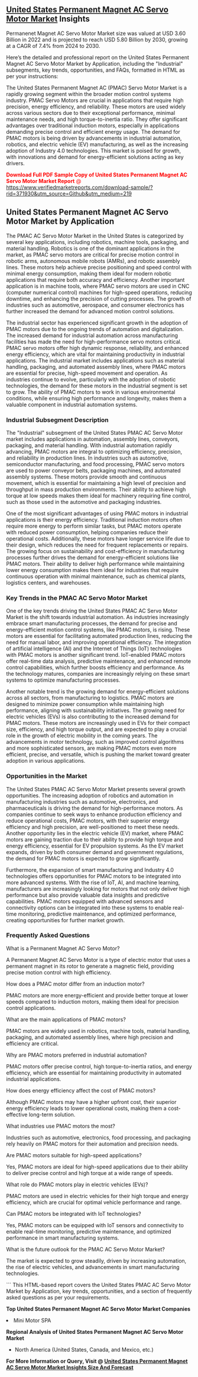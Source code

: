 <h2><a href="https://www.verifiedmarketreports.com/download-sample/?rid=371930&amp;utm_source=Github&amp;utm_medium=219" target="_blank">United States Permanent Magnet AC Servo Motor Market</a> Insights</h2><p>Permanenet Magnet AC Servo Motor Market size was valued at USD 3.60 Billion in 2022 and is projected to reach USD 5.80 Billion by 2030, growing at a CAGR of 7.4% from 2024 to 2030.</p><p>Here’s the detailed and professional report on the United States Permanent Magnet AC Servo Motor Market by Application, including the "Industrial" subsegments, key trends, opportunities, and FAQs, formatted in HTML as per your instructions:  <p>The United States Permanent Magnet AC (PMAC) Servo Motor Market is a rapidly growing segment within the broader motion control systems industry. PMAC Servo Motors are crucial in applications that require high precision, energy efficiency, and reliability. These motors are used widely across various sectors due to their exceptional performance, minimal maintenance needs, and high torque-to-inertia ratio. They offer significant advantages over traditional induction motors, especially in applications demanding precise control and efficient energy usage. The demand for PMAC motors is being driven by advancements in industrial automation, robotics, and electric vehicle (EV) manufacturing, as well as the increasing adoption of Industry 4.0 technologies. This market is poised for growth, with innovations and demand for energy-efficient solutions acting as key drivers. <p><span class=""><span style="color: #ff0000;"><strong>Download Full PDF Sample Copy of United States Permanent Magnet AC Servo Motor Market Report</strong> @ </span><a href="https://www.verifiedmarketreports.com/download-sample/?rid=371930&amp;utm_source=Github&amp;utm_medium=219" target="_blank">https://www.verifiedmarketreports.com/download-sample/?rid=371930&amp;utm_source=Github&amp;utm_medium=219</a></span></p></p> <h2>United States Permanent Magnet AC Servo Motor Market by Application</h2> <p>The PMAC AC Servo Motor Market in the United States is categorized by several key applications, including robotics, machine tools, packaging, and material handling. Robotics is one of the dominant applications in the market, as PMAC servo motors are critical for precise motion control in robotic arms, autonomous mobile robots (AMRs), and robotic assembly lines. These motors help achieve precise positioning and speed control with minimal energy consumption, making them ideal for modern robotic applications that require both accuracy and efficiency. Another important application is in machine tools, where PMAC servo motors are used in CNC (computer numerical control) machines for high-speed operations, reducing downtime, and enhancing the precision of cutting processes. The growth of industries such as automotive, aerospace, and consumer electronics has further increased the demand for advanced motion control solutions. <p>The industrial sector has experienced significant growth in the adoption of PMAC motors due to the ongoing trends of automation and digitalization. The increased demand for industrial automation across manufacturing facilities has made the need for high-performance servo motors critical. PMAC servo motors offer high dynamic response, reliability, and enhanced energy efficiency, which are vital for maintaining productivity in industrial applications. The industrial market includes applications such as material handling, packaging, and automated assembly lines, where PMAC motors are essential for precise, high-speed movement and operation. As industries continue to evolve, particularly with the adoption of robotic technologies, the demand for these motors in the industrial segment is set to grow. The ability of PMAC motors to work in various environmental conditions, while ensuring high performance and longevity, makes them a valuable component in industrial automation systems. <h3>Industrial Subsegment Description</h3> <p>The "Industrial" subsegment of the United States PMAC AC Servo Motor market includes applications in automation, assembly lines, conveyors, packaging, and material handling. With industrial automation rapidly advancing, PMAC motors are integral to optimizing efficiency, precision, and reliability in production lines. In industries such as automotive, semiconductor manufacturing, and food processing, PMAC servo motors are used to power conveyor belts, packaging machines, and automated assembly systems. These motors provide smooth and continuous movement, which is essential for maintaining a high level of precision and throughput in mass production environments. Their ability to achieve high torque at low speeds makes them ideal for machinery requiring fine control, such as those used in the automotive and packaging industries. <p>One of the most significant advantages of using PMAC motors in industrial applications is their energy efficiency. Traditional induction motors often require more energy to perform similar tasks, but PMAC motors operate with reduced power consumption, helping companies reduce their operational costs. Additionally, these motors have longer service life due to their design, which reduces the need for frequent replacements or repairs. The growing focus on sustainability and cost-efficiency in manufacturing processes further drives the demand for energy-efficient solutions like PMAC motors. Their ability to deliver high performance while maintaining lower energy consumption makes them ideal for industries that require continuous operation with minimal maintenance, such as chemical plants, logistics centers, and warehouses. <h3>Key Trends in the PMAC AC Servo Motor Market</h3> <p>One of the key trends driving the United States PMAC AC Servo Motor Market is the shift towards industrial automation. As industries increasingly embrace smart manufacturing processes, the demand for precise and energy-efficient motion control systems, like PMAC motors, is rising. These motors are essential for facilitating automated production lines, reducing the need for manual labor, and improving operational efficiency. The integration of artificial intelligence (AI) and the Internet of Things (IoT) technologies with PMAC motors is another significant trend. IoT-enabled PMAC motors offer real-time data analysis, predictive maintenance, and enhanced remote control capabilities, which further boosts efficiency and performance. As the technology matures, companies are increasingly relying on these smart systems to optimize manufacturing processes. <p>Another notable trend is the growing demand for energy-efficient solutions across all sectors, from manufacturing to logistics. PMAC motors are designed to minimize power consumption while maintaining high performance, aligning with sustainability initiatives. The growing need for electric vehicles (EVs) is also contributing to the increased demand for PMAC motors. These motors are increasingly used in EVs for their compact size, efficiency, and high torque output, and are expected to play a crucial role in the growth of electric mobility in the coming years. The advancements in motor technology, such as improved control algorithms and more sophisticated sensors, are making PMAC motors even more efficient, precise, and versatile, which is pushing the market toward greater adoption in various applications. <h3>Opportunities in the Market</h3> <p>The United States PMAC AC Servo Motor Market presents several growth opportunities. The increasing adoption of robotics and automation in manufacturing industries such as automotive, electronics, and pharmaceuticals is driving the demand for high-performance motors. As companies continue to seek ways to enhance production efficiency and reduce operational costs, PMAC motors, with their superior energy efficiency and high precision, are well-positioned to meet these needs. Another opportunity lies in the electric vehicle (EV) market, where PMAC motors are gaining traction due to their ability to provide high torque and energy efficiency, essential for EV propulsion systems. As the EV market expands, driven by both consumer demand and government regulations, the demand for PMAC motors is expected to grow significantly. <p>Furthermore, the expansion of smart manufacturing and Industry 4.0 technologies offers opportunities for PMAC motors to be integrated into more advanced systems. With the rise of IoT, AI, and machine learning, manufacturers are increasingly looking for motors that not only deliver high performance but also provide valuable data insights and predictive capabilities. PMAC motors equipped with advanced sensors and connectivity options can be integrated into these systems to enable real-time monitoring, predictive maintenance, and optimized performance, creating opportunities for further market growth. <h3>Frequently Asked Questions</h3> <p>What is a Permanent Magnet AC Servo Motor?</p> <p>A Permanent Magnet AC Servo Motor is a type of electric motor that uses a permanent magnet in its rotor to generate a magnetic field, providing precise motion control with high efficiency.</p> <p>How does a PMAC motor differ from an induction motor?</p> <p>PMAC motors are more energy-efficient and provide better torque at lower speeds compared to induction motors, making them ideal for precision control applications.</p> <p>What are the main applications of PMAC motors?</p> <p>PMAC motors are widely used in robotics, machine tools, material handling, packaging, and automated assembly lines, where high precision and efficiency are critical.</p> <p>Why are PMAC motors preferred in industrial automation?</p> <p>PMAC motors offer precise control, high torque-to-inertia ratios, and energy efficiency, which are essential for maintaining productivity in automated industrial applications.</p> <p>How does energy efficiency affect the cost of PMAC motors?</p> <p>Although PMAC motors may have a higher upfront cost, their superior energy efficiency leads to lower operational costs, making them a cost-effective long-term solution.</p> <p>What industries use PMAC motors the most?</p> <p>Industries such as automotive, electronics, food processing, and packaging rely heavily on PMAC motors for their automation and precision needs.</p> <p>Are PMAC motors suitable for high-speed applications?</p> <p>Yes, PMAC motors are ideal for high-speed applications due to their ability to deliver precise control and high torque at a wide range of speeds.</p> <p>What role do PMAC motors play in electric vehicles (EVs)?</p> <p>PMAC motors are used in electric vehicles for their high torque and energy efficiency, which are crucial for optimal vehicle performance and range.</p> <p>Can PMAC motors be integrated with IoT technologies?</p> <p>Yes, PMAC motors can be equipped with IoT sensors and connectivity to enable real-time monitoring, predictive maintenance, and optimized performance in smart manufacturing systems.</p> <p>What is the future outlook for the PMAC AC Servo Motor Market?</p> <p>The market is expected to grow steadily, driven by increasing automation, the rise of electric vehicles, and advancements in smart manufacturing technologies.</p> ``` This HTML-based report covers the United States PMAC AC Servo Motor Market by Application, key trends, opportunities, and a section of frequently asked questions as per your requirements.</p><p><strong>Top United States Permanent Magnet AC Servo Motor Market Companies</strong></p><div data-test-id=""><p><li>Mini Motor SPA</li></p><div><strong>Regional Analysis of&nbsp;United States Permanent Magnet AC Servo Motor Market</strong></div><ul><li dir="ltr"><p dir="ltr">North America&nbsp;(United States, Canada, and Mexico, etc.)</p></li></ul><p><strong>For More Information or Query, Visit @&nbsp;</strong><strong><a href="https://www.verifiedmarketreports.com/product/permanent-magnet-ac-servo-motor-market/?utm_source=Github&amp;utm_medium=219" target="_blank">United States Permanent Magnet AC Servo Motor Market Insights Size And Forecast</a></strong></p></div>

